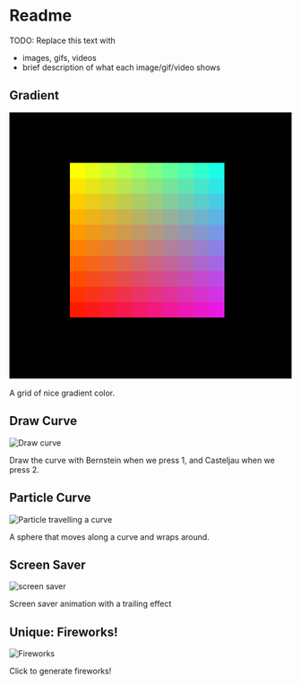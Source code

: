 # Readme

TODO: Replace this text with

* images, gifs, videos
* brief description of what each image/gif/video shows

## Gradient

![gradient](gradient.png)

A grid of nice gradient color.

## Draw Curve

![Draw curve](http://g.recordit.co/HcTW4JwCLE.gif)

Draw the curve with Bernstein when we press 1, and Casteljau when we
press 2.

## Particle Curve

![Particle travelling a curve](http://g.recordit.co/8edK37fPo2.gif)

A sphere that moves along a curve and wraps around.

## Screen Saver

![screen saver](http://g.recordit.co/2pOi8HG7ST.gif)

Screen saver animation with a trailing effect

## Unique: Fireworks!

![Fireworks](http://g.recordit.co/IWRZlA4OR3.gif)

Click to generate fireworks!

